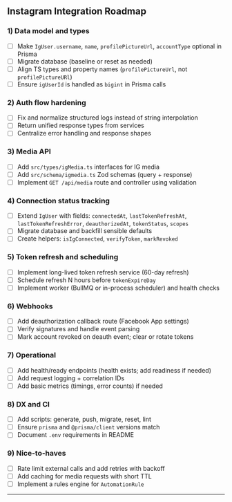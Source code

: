 ## Instagram Integration Roadmap

### 1) Data model and types
- [ ] Make `IgUser.username`, `name`, `profilePictureUrl`, `accountType` optional in Prisma
- [ ] Migrate database (baseline or reset as needed)
- [ ] Align TS types and property names (`profilePictureUrl`, not `profilePictureURl`)
- [ ] Ensure `igUserId` is handled as `bigint` in Prisma calls

### 2) Auth flow hardening
- [ ] Fix and normalize structured logs instead of string interpolation
- [ ] Return unified response types from services
- [ ] Centralize error handling and response shapes

### 3) Media API
- [ ] Add `src/types/igMedia.ts` interfaces for IG media
- [ ] Add `src/schema/igmedia.ts` Zod schemas (query + response)
- [ ] Implement `GET /api/media` route and controller using validation

### 4) Connection status tracking
- [ ] Extend `IgUser` with fields: `connectedAt`, `lastTokenRefreshAt`, `lastTokenRefreshError`, `deauthorizedAt`, `tokenStatus`, `scopes`
- [ ] Migrate database and backfill sensible defaults
- [ ] Create helpers: `isIgConnected`, `verifyToken`, `markRevoked`

### 5) Token refresh and scheduling
- [ ] Implement long-lived token refresh service (60-day refresh)
- [ ] Schedule refresh N hours before `tokenExpireDay`
- [ ] Implement worker (BullMQ or in-process scheduler) and health checks

### 6) Webhooks
- [ ] Add deauthorization callback route (Facebook App settings)
- [ ] Verify signatures and handle event parsing
- [ ] Mark account revoked on deauth event; clear or rotate tokens

### 7) Operational
- [ ] Add health/ready endpoints (health exists; add readiness if needed)
- [ ] Add request logging + correlation IDs
- [ ] Add basic metrics (timings, error counts) if needed

### 8) DX and CI
- [ ] Add scripts: generate, push, migrate, reset, lint
- [ ] Ensure `prisma` and `@prisma/client` versions match
- [ ] Document `.env` requirements in README

### 9) Nice-to-haves
- [ ] Rate limit external calls and add retries with backoff
- [ ] Add caching for media requests with short TTL
- [ ] Implement a rules engine for `AutomationRule`

---




